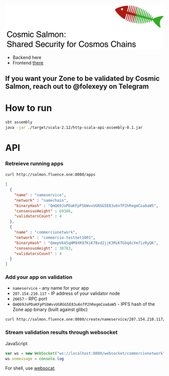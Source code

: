 ![logo](img/cosmicsalmon.png)

- Backend here
- Frontend [there](https://github.com/fluencelabs/cosmos-hackathon-frontend)
 
## If you want your Zone to be validated by Cosmic Salmon, reach out to @folexeyy on Telegram

# How to run
```bash
sbt assembly
java -jar ./target/scala-2.12/http-scala-api-assembly-0.1.jar
```

# API
### Retreieve running apps
```bash
curl http://salmon.fluence.one:8080/apps
```
```json
[
  {
    "name" : "nameservice",
    "network" : "namechain",
    "binaryHash" : "QmQ69JoPDaKFpPSbWvvUGRGG5E83u6nTP2hRegmCoa6aW5",
    "consensusHeight" : 69386,
    "validatorsCount" : 4
  },
  {
    "name" : "commercionetwork",
    "network" : "commercio-testnet1001",
    "binaryHash" : "QmepV645qHM9XR97KiK7Bvd2jjK3MiKTGbq8cYm7izRyQK",
    "consensusHeight" : 38783,
    "validatorsCount" : 4
  }
]
```
### Add your app on validation
- `nameservice` - any name for your app
- `207.154.210.117` - IP address of your validator node
- `26657` - RPC port
- `QmQ69JoPDaKFpPSbWvvUGRGG5E83u6nTP2hRegmCoa6aW5` - IPFS hash of the Zone app binary (built against glibc)

```bash
curl http://salmon.fluence.one:8080/create/nameservice/207.154.210.117/26657/QmQ69JoPDaKFpPSbWvvUGRGG5E83u6nTP2hRegmCoa6aW5"
```

### Stream validation results through websocket
JavaScript

```js
var ws = new WebSocket("ws://localhost:8080/websocket/commercionetwork")
ws.onmessage = console.log
```

For shell, use [websocat](https://github.com/vi/websocat).